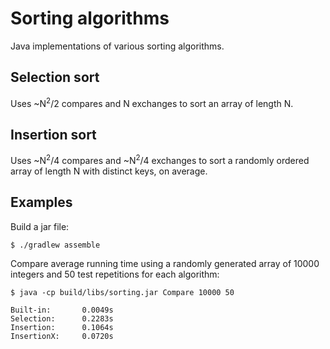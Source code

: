 # Sorting algorithms

Java implementations of various sorting algorithms.

## Selection sort

Uses ~N<sup>2</sup>/2 compares and N exchanges to sort an array of length N.

## Insertion sort

Uses ~N<sup>2</sup>/4 compares and ~N<sup>2</sup>/4 exchanges to
sort a randomly ordered array of length N with distinct keys, on average.

## Examples

Build a jar file:

    $ ./gradlew assemble

Compare average running time using a randomly generated array of 10000 integers
and 50 test repetitions for each algorithm:

    $ java -cp build/libs/sorting.jar Compare 10000 50

    Built-in:       0.0049s
    Selection:      0.2283s
    Insertion:      0.1064s
    InsertionX:     0.0720s

